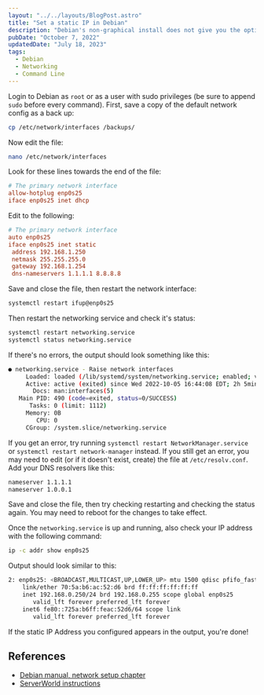 ```yaml
---
layout: "../../layouts/BlogPost.astro"
title: "Set a static IP in Debian"
description: "Debian's non-graphical install does not give you the option to set a static IP, here's a quick guide to doing it manually on the command line."
pubDate: "October 7, 2022"
updatedDate: "July 18, 2023"
tags:
  - Debian
  - Networking
  - Command Line
---
```


Login to Debian as `root` or as a user with sudo privileges (be sure to append `sudo` before every command). First, save a copy of the default network config as a back up:

```bash
cp /etc/network/interfaces /backups/
```

Now edit the file:

```bash
nano /etc/network/interfaces
```

Look for these lines towards the end of the file:

```ini
# The primary network interface
allow-hotplug enp0s25
iface enp0s25 inet dhcp
```

Edit to the following:

```ini
# The primary network interface
auto enp0s25
iface enp0s25 inet static
 address 192.168.1.250
 netmask 255.255.255.0
 gateway 192.168.1.254
 dns-nameservers 1.1.1.1 8.8.8.8
```

Save and close the file, then restart the network interface:

```bash
systemctl restart ifup@enp0s25
```

Then restart the networking service and check it's status:

```bash
systemctl restart networking.service
systemctl status networking.service
```

If there's no errors, the output should look something like this:

```bash
● networking.service - Raise network interfaces
     Loaded: loaded (/lib/systemd/system/networking.service; enabled; vendor preset: enabled)
     Active: active (exited) since Wed 2022-10-05 16:44:08 EDT; 2h 5min ago
       Docs: man:interfaces(5)
   Main PID: 490 (code=exited, status=0/SUCCESS)
      Tasks: 0 (limit: 1112)
     Memory: 0B
        CPU: 0
     CGroup: /system.slice/networking.service
```

If you get an error, try running `systemctl restart NetworkManager.service` or `systemctl restart network-manager` instead. If you still get an error, you may need to edit (or if it doesn't exist, create) the file at `/etc/resolv.conf`. Add your DNS resolvers like this:

```bash
nameserver 1.1.1.1
nameserver 1.0.0.1
```

Save and close the file, then try checking restarting and checking the status again. You may need to reboot for the changes to take effect.

Once the `networking.service` is up and running, also check your IP address with the following command:

```bash
ip -c addr show enp0s25
```

Output should look similar to this:

```bash
2: enp0s25: <BROADCAST,MULTICAST,UP,LOWER_UP> mtu 1500 qdisc pfifo_fast state UP group default qlen 1000
    link/ether 70:5a:b6:ac:52:d6 brd ff:ff:ff:ff:ff:ff
    inet 192.168.0.250/24 brd 192.168.0.255 scope global enp0s25
       valid_lft forever preferred_lft forever
    inet6 fe80::725a:b6ff:feac:52d6/64 scope link
       valid_lft forever preferred_lft forever
```

If the static IP Address you configured appears in the output, you're done!

## References

- <a href="https://www.debian.org/doc/manuals/debian-reference/ch05.en.html" target="_blank">Debian manual, network setup chapter</a>
- <a href="https://www.server-world.info/en/note?os=Debian_12&p=initial_conf&f=3">ServerWorld instructions</a>
